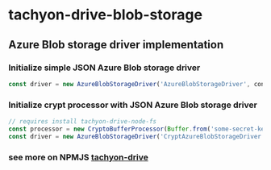 # tachyon-drive-blob-storage

## Azure Blob storage driver implementation

### Initialize simple JSON Azure Blob storage driver

```typescript
const driver = new AzureBlobStorageDriver('AzureBlobStorageDriver', connectionString, 'container', 'store.json', bufferSerializer);
```

### Initialize crypt processor with JSON Azure Blob storage driver

```typescript
// requires install tachyon-drive-node-fs
const processor = new CryptoBufferProcessor(Buffer.from('some-secret-key'));
const driver = new AzureBlobStorageDriver('CryptAzureBlobStorageDriver', connectionString, 'container', 'store.aes', bufferSerializer, processor);
```

### see more on NPMJS [tachyon-drive](https://www.npmjs.com/package/tachyon-drive)